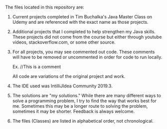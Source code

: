 The files located in this repository are:

1. Current projects completed in Tim Buchalka's Java Master Class on Udemy
   and are referenced with the exact name as those projects.

2. Additional projects that I completed to help strengthen my Java skills. 
   These projects did not come from the course but either through youtube videos, 
   stackoverflow.com, or some other source. 

3. For all projects, you may see commented out code. These comments will 
   have to be removed or uncommented in order for code to run locally. 

   Ex. //This is a comment

   All code are variations of the original project and work.

4. The IDE used was IntilliJIdea Community 2019.3. 

5. The solutions are "my solutions." While there are many different 
   ways to solve a programming problem, I try to find the way that works
   best for me. Sometimes this may be a longer route to solving the problem, 
   sometimes it may be shorter. Feedback is always welcome.
     
6. The files (Classes) are listed in alphabetical order, not chronological.
